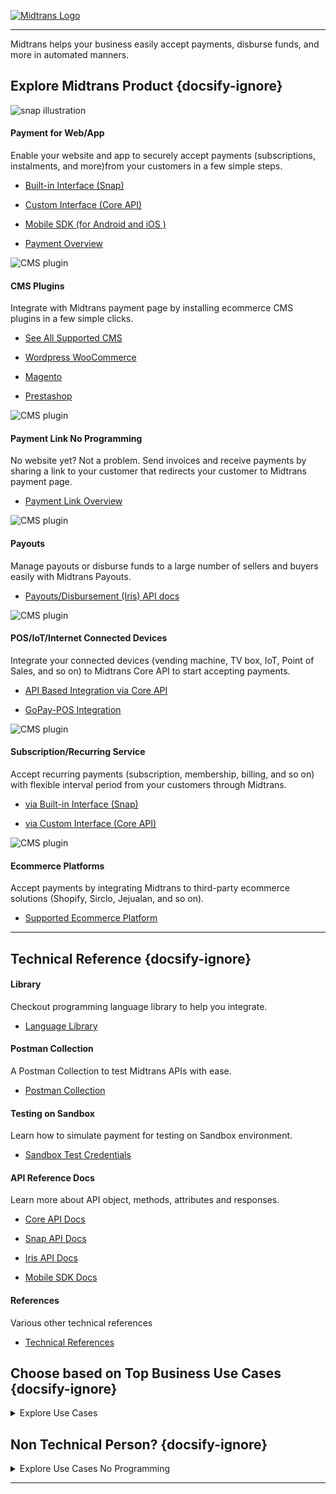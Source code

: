 [![Midtrans Logo](/asset/image/main/midtrans-logo.png ':size=220')](https://midtrans.com)<hr>

Midtrans helps your business easily accept payments, disburse funds, and more in automated manners.

## Explore Midtrans Product {docsify-ignore}

<div class="cards-r-2">
  <div class="my-card">

![snap illustration](/asset/image/home/home-illustration-webapp-snap.png)<br>

#### Payment for Web/App
Enable your website and app to securely accept payments (subscriptions, instalments, and more)from your customers in a few simple steps.

- [Built-in Interface (Snap)](/en/snap/overview.md)
- [Custom Interface (Core API)](/en/core-api/overview.md)
- [Mobile SDK (for Android and iOS )](https://mobile-docs.midtrans.com)
- [Payment Overview](/en/payments/overview.md)


  </div>
  <div class="my-card">

![CMS plugin](/asset/image/home/home-illustration-webapp-snap.png)<br>

#### CMS Plugins

Integrate with Midtrans payment page by installing ecommerce CMS plugins in a few simple clicks.

- [See All Supported CMS](/en/snap/with-plugins.md)
- [Wordpress WooCommerce](/en/snap/with-plugins.md#wordpress-woocommerce)
- [Magento](/en/snap/with-plugins.md#magento)
- [Prestashop](/en/snap/with-plugins.md#prestashop)


  </div>
  <div class="my-card">

![CMS plugin](/asset/image/home/home-illustration-mobilepaymentlink.png)<br>

#### Payment Link <span class="badge badge-gray">No Programming</span>

No website yet? Not a problem. Send invoices and receive payments by sharing a link to your customer that redirects your customer to Midtrans payment page. 

- [Payment Link Overview](/en/payment-link/overview.md)
  </div>
  <div class="my-card">

![CMS plugin](/asset/image/home/home-illustration-payout.png)<br>

#### Payouts

Manage payouts or disburse funds to a large number of sellers and buyers easily with Midtrans Payouts.

- [Payouts/Disbursement (Iris) API docs](https://iris-docs.midtrans.com)
  </div>
  <div class="my-card">

![CMS plugin](/asset/image/home/home-illustration-pos.png)<br>

#### POS/IoT/Internet Connected Devices

Integrate your connected devices (vending machine, TV box, IoT, Point of Sales, and so on) to Midtrans Core API to start accepting payments.

- [API Based Integration via Core API](/en/core-api/overview.md)
- [GoPay-POS Integration](https://midtrans-advanced-faq.netlify.com/#/partner-gopay-pos)


  </div>
  <div class="my-card">

![CMS plugin](/asset/image/home/home-illustration-webapp-snap.png)<br>

#### Subscription/Recurring Service

Accept recurring payments (subscription, membership, billing, and so on) with flexible interval period from your customers through Midtrans.

- [via Built-in Interface (Snap)](/en/snap/advanced-feature.md#save-card-for-seamless-subsequent-payments)
- [via Custom Interface (Core API)](/en/core-api/advanced-features.md#recurringone-click-transaction)


  </div>
  <div class="my-card">

![CMS plugin](/asset/image/home/home-illustration-webapp-snap.png)<br>

#### Ecommerce Platforms

Accept payments by integrating Midtrans to third-party ecommerce solutions (Shopify, Sirclo, Jejualan, and so on).

- [Supported Ecommerce Platform](/en/snap/platform/overview.md)


  </div>
</div>

<hr/>

## Technical Reference {docsify-ignore}

<div class="cards-r-3">
  <div class="my-card card-smaller">

#### Library

Checkout programming language library to help you integrate.

- [Language Library](/en/technical-reference/library-plugin.md)


  </div>
  <div class="my-card card-smaller">

#### Postman Collection

A Postman Collection to test Midtrans APIs with ease.

- [Postman Collection](/en/technical-reference/postman-collection.md)


  </div>
  <div class="my-card card-smaller">

#### Testing on Sandbox

Learn how to simulate payment for testing on Sandbox environment.

- [Sandbox Test Credentials](/en/technical-reference/sandbox-test.md)


  </div>
  <div class="my-card card-smaller">

#### API Reference Docs

Learn more about API object, methods, attributes and responses.

- [Core API Docs](https://api-docs.midtrans.com)
- [Snap API Docs](https://snap-docs.midtrans.com)
- [Iris API Docs](https://iris-docs.midtrans.com)
- [Mobile SDK Docs](https://mobile-docs.midtrans.com)


  </div>
  <div class="my-card card-smaller">

#### References

Various other technical references

- [Technical References](/en/technical-reference/overview.md)


  </div>
</div>

## Choose based on Top Business Use Cases {docsify-ignore}
<details>
<summary>Explore Use Cases</summary>
<article>

Here are some popular use-cases that may help you choose the best product for your business.

#### Accept payment on your e-commerce website or app or both

Accept payment from your customer within your website or application with Card Transaction, Bank Transfer, Direct Debit, E-Money, [and more](https://midtrans.com/payments). Choose [Beautiful Snap user interface](/en/snap/overview.md) or [Customizable Core API](/en/core-api/overview.md) to enable your website and app to accept payment securely in a few simple steps.

#### Subscription / Recurring Service

According to your business needs, you can charge your customer for recurring payments like subscription, membership, or billing with flexible interval period. Your customer can be automatically charged via Midtrans. Your customers don' t have to do these recurring payments manually. Recurring payment is possible via [Snap](/en/snap/advanced-feature.md#recurring-subscription-card-transaction) and [Core API](/en/core-api/advanced-features.md#recurringone-click-transaction).

> **Note**: Recurring services are available only for some specific payment channels.

#### Send Payment Invoices as Links

<!-- <TODO: elaborate payment link or maybe also selly?> -->

Whether you are a freelancer, service provider, teacher or have a business selling stuff on social media, you need to quickly create invoice and accept payment. You can send invoices and accept payments from your customers via [Payment Link](/en/payment-link/overview.md). All you need to do is to login to Midtrans Dashboard via browser, generate payment link, and then send the link to your customers through any messaging app of your choice.

#### Accept payment on Point of Sales, Vending Machines, IoT devices

For business without a website or application platforms (vending machine, TV box, IoT, point of sales, and so on), as long as the device is connected to the Internet, it can be integrated with [Midtrans Core API](/en/core-api/overview.md) to start accepting payment on the device. With Core API, devices can easily integrate via API calls. There is [specific GoPay guide for this type of integration](https://midtrans-advanced-faq.netlify.com/#/partner-gopay-pos).

#### Pay out users/merchants on your platform

<!-- <TODO: elaborate iris> -->

Ecommerce marketplace/platform (whether it is B2C, B2B, or any other model) that connects services/goods seller to buyer, requires solution to easily manage payout or disburse fund to huge number of sellers and buyers. We got this covered with easy to use, automation ready [Fund Disbursement System: Iris](https://midtrans.com/iris).

#### Pay out vendors/contractors of your business

<!-- <TODO: elaborate iris> -->

Owning big business (whether online, offline, or traditional business) means having to deal with a lot of vendors, contractors, and suppliers. It requires solution to easily manage and transfer of fund. We got this covered with easy to use, automation ready [Fund Disbursement System: Iris](https://midtrans.com/iris).

<!-- < TODO:Add More Use Case> -->
<!-- Case Topup -->
</article>
</details>

## Non Technical Person? {docsify-ignore}

<details>
<summary>Explore Use Cases <span class="badge badge-gray">No Programming</span></summary>
<article>

Not familiar with programming, technical integration, and all the complexity? Here are a few ways for you to integrate with Midtrans without any technical knowledge:

- Simplest way to use Midtrans to accept payment without website or technical knowledge is via [**Payment Link**](/en/payment-link/overview.md). You only need to login via a web browser to Midtrans Dashboard, generate payment link, and then send the link to your customers.

- You can use ready to use Content Management System (CMS) to create online store. If you are familiar with setting up CMS (**WordPress - WooCommerce, Magento, PrestaShop, OpenCart, WHMCS**, and so on), you can install Midtrans plugin/extension to start accepting payment right away! The payment status feature on the CMS will automatically be updated in real time using the payment status provided by Midtrans. Check out [Midtrans list of supported CMS plugin/extension](/en/snap/with-plugins.md).

- You can also integrate Midtrans to third party e-commerce solution (**Shopify, Sirclo, Jejualan**, and so on) to start accepting payments. These third-party e-commerce solutions are user-friendly and require very minimal setup. Check out [Midtrans list of supported 3rd party Ecommerce platform](/en/snap/platform/overview.md).
</article>
</details>

<hr/>